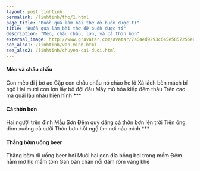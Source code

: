 ```yaml
---
layout: post_linhtinh
permalink: /linhtinh/tho/1.html
page_title: "Buồn quá làm bài thơ đỡ buồn được tí"
title: "Buồn quá làm bài thơ đỡ buồn được tí"
description: "Mèo, châu chấu, lợn, và cá thờn bơn"
external_image: http://www.gravatar.com/avatar/7a64ed9293c645e5857255e8f2320a8d?s=292
see_also1: /linhtinh/van-minh.html
see_also2: /linhtinh/chuyen-cai-duoi.html
---
```

<h4>Mèo và châu chấu</h4>
Con mèo đi ị bờ ao  
Gặp con châu chấu nó chào he lô  
Xà lách bèn mách bí ngô  
Hai mươi con lợn lấy bô đội đầu  
Mây mù hóa kiếp đêm thâu  
Trên cao ma quái lâu nhâu hiện hình  
***
<h4>Cá thờn bơn</h4>
Hai người trên đỉnh Mẫu Sơn  
Đêm quỳ dâng cá thờn bơn lên trời  
Tiên ông dòm xuống cả cười  
Thờn bơn hốt ngộ tìm nơi náu mình  
***
<h4>Thằng bờm uống beer</h4>
Thằng bờm đi uống beer hơi  
Mười hai con đỉa bỗng bơi trong mồm  
Đêm nằm mơ hũ mắm tôm  
Gan bàn chân nổi đám rôm vàng khè